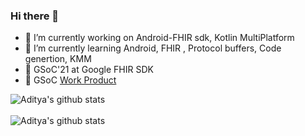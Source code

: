 ### Hi there 👋


- 🔭 I’m currently working on Android-FHIR sdk, Kotlin MultiPlatform
- 🌱 I’m currently learning Android, FHIR , Protocol buffers, Code genertion, KMM
- 🏥 GSoC'21 at Google FHIR SDK
- 📝 GSoC [Work Product](https://gist.github.com/epicadk/80c3c172074868aac2076f5d4c1cfb85)

 ![Aditya's github stats](https://github-readme-stats.vercel.app/api?username=epicadk&show_icons=true&hide_border=false) <br> <br> 
 ![Aditya's github stats](https://github-readme-streak-stats.herokuapp.com/?user=epicadk&currStreakNum=2FD3EB&fire=pink&sideLabels=F00)

